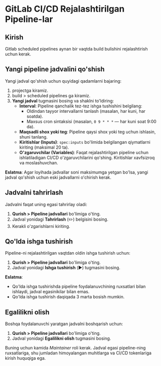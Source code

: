 # GitLab CI/CD Rejalashtirilgan Pipeline-lar

## Kirish
Gitlab scheduled pipelines aynan bir vaqtda build bulishini rejalashtirish uchun kerak.

## Yangi pipeline jadvalini qo'shish
Yangi jadval qo'shish uchun quyidagi qadamlarni bajaring:
1. projectga kiramiz.
2. build > scheduled pipelines ga kiramiz.
3. **Yangi jadval** tugmasini bosing va shaklni to'ldiring:
    - **Interval**: Pipeline qanchalik tez-tez ishga tushishini belgilang:
        - Oldindan tayyor intervallarni tanlash (masalan, har kuni, har soatda).
        - Maxsus cron sintaksisi (masalan, `0 9 * * *` — har kuni soat 9:00 da).
    - **Maqsadli shox yoki teg**: Pipeline qaysi shox yoki teg uchun ishlasin, shuni tanlang.
    - **Kiritishlar (Inputs)**: `spec:inputs` bo'limida belgilangan qiymatlarni kiriting (maksimal 20 ta).
    - **O'zgaruvchilar (Variables)**: Faqat rejalashtirilgan pipeline uchun ishlatiladigan CI/CD o'zgaruvchilarini qo'shing. Kiritishlar xavfsizroq va moslashuvchan.

**Eslatma**: Agar loyihada jadvallar soni maksimumga yetgan bo'lsa, yangi jadval qo'shish uchun eski jadvallarni o'chirish kerak.

## Jadvalni tahrirlash
Jadvalni faqat uning egasi tahrirlay oladi:
1. **Qurish > Pipeline jadvallari** bo'limiga o'ting.
2. Jadval yonidagi **Tahrirlash** (✏️) belgisini bosing.
3. Kerakli o'zgarishlarni kiriting.

## Qo'lda ishga tushirish
Pipeline-ni rejalashtirilgan vaqtdan oldin ishga tushirish uchun:
1. **Qurish > Pipeline jadvallari** bo'limiga o'ting.
2. Jadval yonidagi **Ishga tushirish** (▶️) tugmasini bosing.

**Eslatma**:
- Qo'lda ishga tushirishda pipeline foydalanuvchining ruxsatlari bilan ishlaydi, jadval egasinikilar bilan emas.
- Qo'lda ishga tushirish daqiqada 3 marta bosish mumkin.

## Egalilikni olish
Boshqa foydalanuvchi yaratgan jadvalni boshqarish uchun:
1. **Qurish > Pipeline jadvallari** bo'limiga o'ting.
2. Jadval yonidagi **Egalilikni olish** tugmasini bosing.

Buning uchun kamida *Maintainer* roli kerak. Jadval egasi pipeline-ning ruxsatlariga, shu jumladan himoyalangan muhitlarga va CI/CD tokenlariga kirish huquqiga ega.